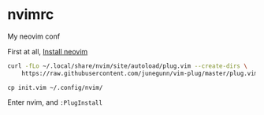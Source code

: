 # nvimrc
My neovim conf

First at all, [Install neovim](https://github.com/neovim/neovim/wiki/Installing-Neovim)

```sh
curl -fLo ~/.local/share/nvim/site/autoload/plug.vim --create-dirs \
    https://raw.githubusercontent.com/junegunn/vim-plug/master/plug.vim
```

`cp init.vim ~/.config/nvim/`

Enter nvim, and `:PlugInstall`
